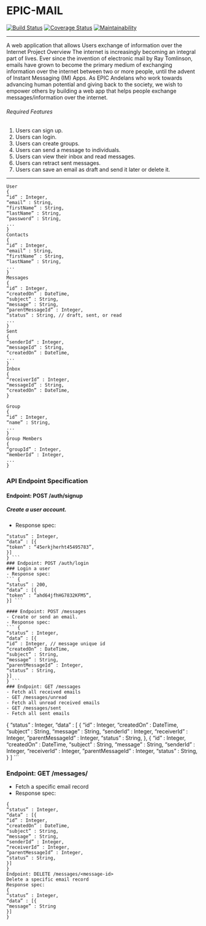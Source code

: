 # EPIC-MAIL

[![Build Status](https://travis-ci.org/NonsoAmadi10/EPIC-MAIL.svg?branch=develop)](https://travis-ci.org/NonsoAmadi10/EPIC-MAIL)
[![Coverage Status](https://coveralls.io/repos/github/NonsoAmadi10/EPIC-MAIL/badge.svg?branch=develop)](https://coveralls.io/github/NonsoAmadi10/EPIC-MAIL?branch=develop)
[![Maintainability](https://api.codeclimate.com/v1/badges/820933e5bb3b7d6edf26/maintainability)](https://codeclimate.com/github/NonsoAmadi10/EPIC-MAIL/maintainability)

---
A web application that allows Users  exchange of information over the Internet
Project Overview
The internet is increasingly becoming an integral part of lives. Ever since the invention of
electronic mail by Ray Tomlinson, emails have grown to become the primary medium of
exchanging information over the internet between two or more people, until the advent of Instant
Messaging (IM) Apps.
As EPIC Andelans who work towards advancing human potential and giving back to the society,
we wish to empower others by building a web app that helps people exchange
messages/information over the internet.

###### Required Features
1. Users can sign up.
2. Users can login.
3. Users can create groups.
4. Users can send a message to individuals.
5. Users can view their inbox and read messages.
6. Users can retract sent messages.
7. Users can save an email as draft and send it later or delete it.

---

``` Entity Specification
User
{
“id” : Integer,
“email” : String,
“firstName” : String,
“lastName” : String,
“password” : String,
...
}
Contacts
{
“id” : Integer,
“email” : String,
“firstName” : String,
“lastName” : String,
...
}
Messages
{
“id” : Integer,
“createdOn” : DateTime,
“subject” : String,
“message” : String,
”parentMessageId” : Integer,
“status” : String, // draft, sent, or read
...
}
Sent
{
“senderId” : Integer,
“messageId” : String,
“createdOn” : DateTime,
...
}
Inbox
{
“receiverId” : Integer,
“messageId” : String,
“createdOn” : DateTime,
}

Group
{
“id” : Integer,
“name” : String,
...
}
Group Members
{
“groupId” : Integer,
“memberId” : Integer,
...
}

 ```

### API Endpoint Specification
#### Endpoint: POST /auth/signup
##### Create a user account.
- Response spec:
``` {
“status” : Integer,
“data” : [{
“token” : “45erkjherht45495783”,
}]
} ```
### Endpoint: POST /auth/login
### Login a user
- Response spec:
``` {
“status” : 200,
“data” : [{
“token” : “ahd64jfhHG7832KFM5”,
}] ```

#### Endpoint: POST /messages
- Create or send an email.
- Response spec:
``` {
“status” : Integer,
“data” : [{
“id” : Integer, // message unique id
“createdOn” : DateTime,
“subject” : String,
“message” : String,
”parentMessageId” : Integer,
“status” : String,
}]
} ```
### Endpoint: GET /messages
- Fetch all received emails
- GET /messages/unread
- Fetch all unread received emails
- GET /messages/sent
- Fetch all sent emails

``` 
{
“status” : Integer,
“data” : [
{
“id” : Integer,
“createdOn” : DateTime,
“subject” : String,
“message” : String,
“senderId” : Integer,
“receiverId” : Integer,
”parentMessageId” : Integer,
“status” : String,
}, {
“id” : Integer,
“createdOn” : DateTime,
“subject” : String,
“message” : String,
“senderId” : Integer,
“receiverId” : Integer,
”parentMessageId” : Integer,
“status” : String,
}
] ```

### Endpoint: GET /messages/<message-id>
- Fetch a specific email record
- Response spec:
```
{
“status” : Integer,
“data” : [{
“id” : Integer,
“createdOn” : DateTime,
“subject” : String,
“message” : String,
“senderId” : Integer,
“receiverId” : Integer,
”parentMessageId” : Integer,
“status” : String,
}]
}
Endpoint: DELETE /messages/<message-id>
Delete a specific email record
Response spec:
{
“status” : Integer,
“data” : [{
“message” : String
}]
}
```